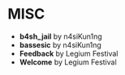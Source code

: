 # MISC

- **b4sh_jail** by n4siKun1ng
- **bassesic** by n4siKun1ng
- **Feedback** by Legium Festival
- **Welcome** by Legium Festival
